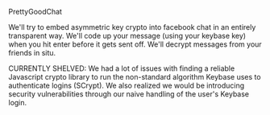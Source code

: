 PrettyGoodChat

We'll try to embed asymmetric key crypto into facebook chat in an entirely transparent way.
We'll code up your message (using your keybase key) when you hit enter before it gets sent off.
We'll decrypt messages from your friends in situ.

CURRENTLY SHELVED:
We had a lot of issues with finding a reliable Javascript crypto library to run the non-standard algorithm Keybase uses to authenticate logins (SCrypt). We also realized we would be introducing security vulnerabilities through our naive handling of the user's Keybase login.

